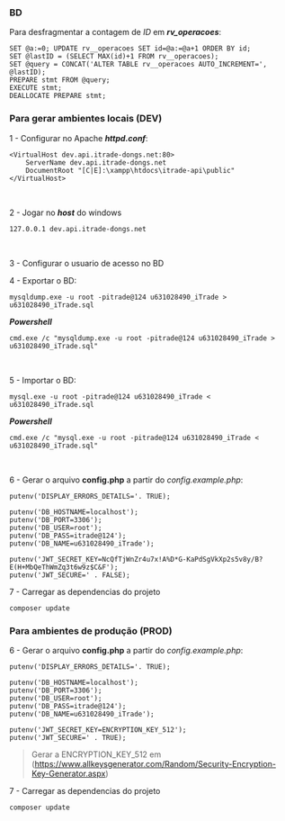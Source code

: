 ### BD

Para desfragmentar a contagem de _ID_ em **_rv_operacoes_**:

```
SET @a:=0; UPDATE rv__operacoes SET id=@a:=@a+1 ORDER BY id;
SET @lastID = (SELECT MAX(id)+1 FROM rv__operacoes);
SET @query = CONCAT('ALTER TABLE rv__operacoes AUTO_INCREMENT=', @lastID);
PREPARE stmt FROM @query;
EXECUTE stmt;
DEALLOCATE PREPARE stmt;
```

### Para gerar ambientes locais (DEV)

1 - Configurar no Apache **_httpd.conf_**:

```
<VirtualHost dev.api.itrade-dongs.net:80>
    ServerName dev.api.itrade-dongs.net
    DocumentRoot "[C|E]:\xampp\htdocs\itrade-api\public"
</VirtualHost>
```

<br>

2 - Jogar no **_host_** do windows

```
127.0.0.1 dev.api.itrade-dongs.net
```

<br>

3 - Configurar o usuario de acesso no BD
<br>

4 - Exportar o BD:

```
mysqldump.exe -u root -pitrade@124 u631028490_iTrade > u631028490_iTrade.sql
```

**_Powershell_**

```
cmd.exe /c "mysqldump.exe -u root -pitrade@124 u631028490_iTrade > u631028490_iTrade.sql"
```

<br>

5 - Importar o BD:

```
mysql.exe -u root -pitrade@124 u631028490_iTrade < u631028490_iTrade.sql
```

**_Powershell_**

```
cmd.exe /c "mysql.exe -u root -pitrade@124 u631028490_iTrade < u631028490_iTrade.sql"
```

<br>

6 - Gerar o arquivo **config.php** a partir do _config.example.php_:

```
putenv('DISPLAY_ERRORS_DETAILS='. TRUE);

putenv('DB_HOSTNAME=localhost');
putenv('DB_PORT=3306');
putenv('DB_USER=root');
putenv('DB_PASS=itrade@124');
putenv('DB_NAME=u631028490_iTrade');

putenv('JWT_SECRET_KEY=NcQfTjWnZr4u7x!A%D*G-KaPdSgVkXp2s5v8y/B?E(H+MbQeThWmZq3t6w9z$C&F');
putenv('JWT_SECURE=' . FALSE);
```

7 - Carregar as dependencias do projeto

```
composer update
```

### Para ambientes de produção (PROD)

6 - Gerar o arquivo **config.php** a partir do _config.example.php_:

```
putenv('DISPLAY_ERRORS_DETAILS='. TRUE);

putenv('DB_HOSTNAME=localhost');
putenv('DB_PORT=3306');
putenv('DB_USER=root');
putenv('DB_PASS=itrade@124');
putenv('DB_NAME=u631028490_iTrade');

putenv('JWT_SECRET_KEY=ENCRYPTION_KEY_512');
putenv('JWT_SECURE=' . TRUE);
```

> Gerar a ENCRYPTION_KEY_512 em (https://www.allkeysgenerator.com/Random/Security-Encryption-Key-Generator.aspx)

7 - Carregar as dependencias do projeto

```
composer update
```

